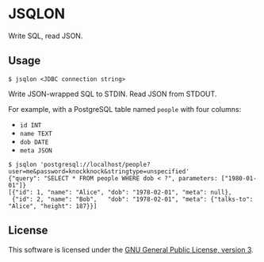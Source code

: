 # JSQLON

Write SQL, read JSON.

## Usage

    $ jsqlon <JDBC connection string>

Write JSON-wrapped SQL to STDIN. Read JSON from STDOUT.

For example, with a PostgreSQL table named `people` with four columns: 

  * `id INT`
  * `name TEXT`
  * `dob DATE` 
  * `meta JSON`

```
$ jsqlon 'postgresql://localhost/people?user=me&password=knockknock&stringtype=unspecified'
{"query": "SELECT * FROM people WHERE dob < ?", parameters: ["1980-01-01"]}
[{"id": 1, "name": "Alice", "dob": "1978-02-01", "meta": null},
 {"id": 2, "name": "Bob",   "dob": "1978-02-01", "meta": {"talks-to": "Alice", "height": 187}}]
```

## License

This software is licensed under the [GNU General Public License, version 3][].

[GNU General Public License, version 3]: https://www.gnu.org/licenses/gpl-3.0.en.html
